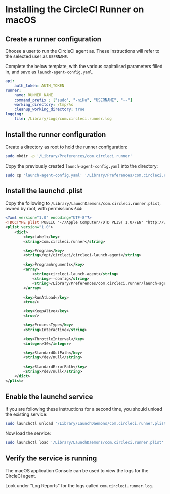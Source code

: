 # Installing the CircleCI Runner on macOS

## Create a runner configuration
Choose a user to run the CircleCI agent as. These instructions will refer to the selected user as `USERNAME`.

Complete the below template, with the various capitalised parameters filled in, and save as `launch-agent-config.yaml`.
```yaml
api:
    auth_token: AUTH_TOKEN
runner:
    name: RUNNER_NAME
    command_prefix : ["sudo", "-niHu", "USERNAME", "--"]
    working_directory: /tmp/%s
    cleanup_working_directory: true
logging:
    file: /Library/Logs/com.circleci.runner.log
```

## Install the runner configuration
Create a directory as root to hold the runner configuration: 
```bash
sudo mkdir -p '/Library/Preferences/com.circleci.runner'
```

Copy the previously created `launch-agent-config.yaml` into the directory:
```bash
sudo cp 'launch-agent-config.yaml' '/Library/Preferences/com.circleci.runner/launch-agent-config.yaml'
```

## Install the launchd .plist

Copy the following to `/Library/LaunchDaemons/com.circleci.runner.plist`, owned by root, with permissions `644`:
```xml
<?xml version="1.0" encoding="UTF-8"?>
<!DOCTYPE plist PUBLIC "-//Apple Computer//DTD PLIST 1.0//EN" "http://www.apple.com/DTDs/PropertyList-1.0.dtd">
<plist version="1.0">
    <dict>
        <key>Label</key>
        <string>com.circleci.runner</string>

        <key>Program</key>
        <string>/opt/circleci/circleci-launch-agent</string>

        <key>ProgramArguments</key>
        <array>
            <string>circleci-launch-agent</string>
            <string>--config</string>
            <string>/Library/Preferences/com.circleci.runner/launch-agent-config.yaml</string>
        </array>

        <key>RunAtLoad</key>
        <true/>

        <key>KeepAlive</key>
        <true/>

        <key>ProcessType</key>
        <string>Interactive</string>

        <key>ThrottleInterval</key>
        <integer>30</integer>

        <key>StandardOutPath</key>
        <string>/dev/null</string>

        <key>StandardErrorPath</key>
        <string>/dev/null</string>
    </dict>
</plist>
```

## Enable the launchd service
If you are following these instructions for a second time, you should unload the existing service:
```bash
sudo launchctl unload '/Library/LaunchDaemons/com.circleci.runner.plist'
```

Now load the service:
```bash
sudo launchctl load '/Library/LaunchDaemons/com.circleci.runner.plist'
```

## Verify the service is running
The macOS application Console can be used to view the logs for the CircleCI agent.

Look under "Log Reports" for the logs called `com.circleci.runner.log`.
